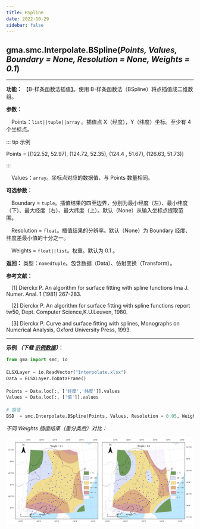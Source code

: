 ```yaml
---
title: BSpline
date: 2022-10-29
sidebar: false
---
```


## gma.smc.Interpolate.**BSpline**(*Points, Values, Boundary = None, Resolution = None, Weights = 0.1*)<Badge text="1.1.0 +"/>
---

**功能：** 【B-样条函数法插值】。使用 B-样条函数法（BSpline）将点插值成二维数组。

**参数：**

&emsp;Points：`list||tuple||array` 。插值点 X（经度），Y（纬度）坐标。至少有 4 个坐标点。

::: tip 示例

Points = [(122.52,  52.97), (124.72,  52.35), (124.4 ,  51.67), (126.63,  51.73)]

:::

&emsp;Values：`array`。坐标点对应的数据值，与 Points 数量相同。

**可选参数：**

&emsp;Boundary = `tuple`。插值结果的四至边界，分别为最小经度（左）、最小纬度（下）、最大经度（右）、最大纬度（上）。默认（None）从输入坐标点提取范围。

&emsp;Resolution = `float`。插值结果的分辨率。默认（None）为 Boundary 经度、纬度差最小值的十分之一。

&emsp;Weights = `float||list`。权重。默认为 0.1 。

**返回：** 类型：`namedtuple`。包含数据（Data）、仿射变换（Transform）。

**参考文献：**

&emsp;[1] Dierckx P. An algorithm for surface fitting with spline functions Ima J. Numer. Anal. 1 (1981) 267-283.

&emsp;[2] Dierckx P. An algorithm for surface fitting with spline functions report tw50, Dept. Computer Science,K.U.Leuven, 1980.

&emsp;[3] Dierckx P. Curve and surface fitting with splines, Monographs on Numerical Analysis, Oxford University Press, 1993.

---

**示例 *（下载 [示例数据](/smc/Interpolate.xlsx)）*：**


```python
from gma import smc, io

ELSXLayer = io.ReadVector("Interpolate.xlsx")
Data = ELSXLayer.ToDataFrame()

Points = Data.loc[:, ['经度','纬度']].values
Values = Data.loc[:, ['值']].values

# 插值
BSD  = smc.Interpolate.BSpline(Points, Values, Resolution = 0.05, Weights = 0.1)
```

*不同 Weights 插值结果（重分类后）对比：*

![fdg](/smc/BSpline.webp)

